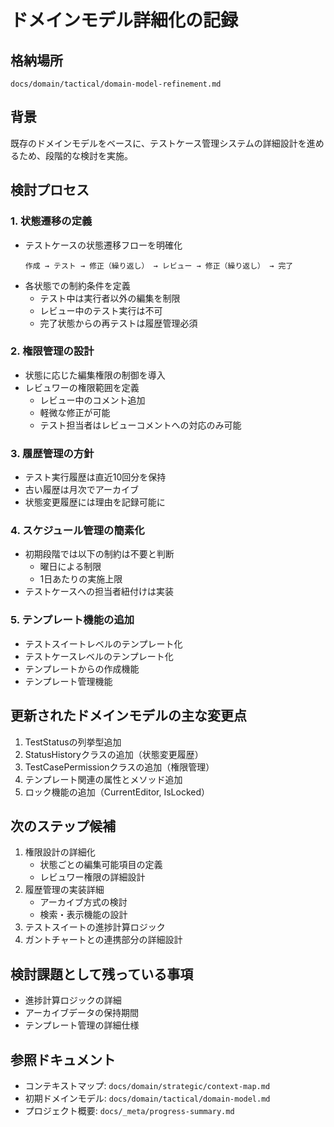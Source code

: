 # ドメインモデル詳細化の記録

## 格納場所
`docs/domain/tactical/domain-model-refinement.md`

## 背景
既存のドメインモデルをベースに、テストケース管理システムの詳細設計を進めるため、段階的な検討を実施。

## 検討プロセス

### 1. 状態遷移の定義
- テストケースの状態遷移フローを明確化
  ```
  作成 → テスト → 修正（繰り返し） → レビュー → 修正（繰り返し） → 完了
  ```
- 各状態での制約条件を定義
  - テスト中は実行者以外の編集を制限
  - レビュー中のテスト実行は不可
  - 完了状態からの再テストは履歴管理必須

### 2. 権限管理の設計
- 状態に応じた編集権限の制御を導入
- レビュワーの権限範囲を定義
  - レビュー中のコメント追加
  - 軽微な修正が可能
  - テスト担当者はレビューコメントへの対応のみ可能

### 3. 履歴管理の方針
- テスト実行履歴は直近10回分を保持
- 古い履歴は月次でアーカイブ
- 状態変更履歴には理由を記録可能に

### 4. スケジュール管理の簡素化
- 初期段階では以下の制約は不要と判断
  - 曜日による制限
  - 1日あたりの実施上限
- テストケースへの担当者紐付けは実装

### 5. テンプレート機能の追加
- テストスイートレベルのテンプレート化
- テストケースレベルのテンプレート化
- テンプレートからの作成機能
- テンプレート管理機能

## 更新されたドメインモデルの主な変更点
1. TestStatusの列挙型追加
2. StatusHistoryクラスの追加（状態変更履歴）
3. TestCasePermissionクラスの追加（権限管理）
4. テンプレート関連の属性とメソッド追加
5. ロック機能の追加（CurrentEditor, IsLocked）

## 次のステップ候補
1. 権限設計の詳細化
   - 状態ごとの編集可能項目の定義
   - レビュワー権限の詳細設計
2. 履歴管理の実装詳細
   - アーカイブ方式の検討
   - 検索・表示機能の設計
3. テストスイートの進捗計算ロジック
4. ガントチャートとの連携部分の詳細設計

## 検討課題として残っている事項
- 進捗計算ロジックの詳細
- アーカイブデータの保持期間
- テンプレート管理の詳細仕様

## 参照ドキュメント
- コンテキストマップ: `docs/domain/strategic/context-map.md`
- 初期ドメインモデル: `docs/domain/tactical/domain-model.md`
- プロジェクト概要: `docs/_meta/progress-summary.md`
